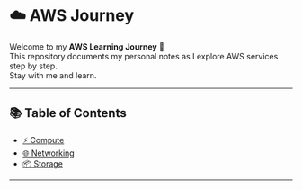 # ☁️ AWS Journey  

Welcome to my **AWS Learning Journey** 🚀  
This repository documents my personal notes as I explore AWS services step by step.  
Stay with me and learn.  

---

## 📚 Table of Contents

- [⚡ Compute](./compute/Compute.md)  
- [🌐 Networking](./networking/Networking.md)  
- [📦 Storage](./storage/Storage.md)  

---


